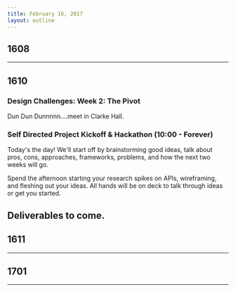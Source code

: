 ```yaml
---
title: February 16, 2017
layout: outline
---
```


## 1608
--------------------------------------------

## 1610

### Design Challenges: Week 2: The Pivot
Dun Dun Dunnnnn....meet in Clarke Hall.

### Self Directed Project Kickoff & Hackathon (10:00 - Forever)

Today's the day! We'll start off by brainstorming good ideas, talk about pros, cons, approaches, frameworks, problems, and how the next two weeks will go.  

Spend the afternoon starting your research spikes on APIs, wireframing, and fleshing out your ideas. All hands will be on deck to talk through ideas or get you started.  

Deliverables to come.   
--------------------------------------------

## 1611

--------------------------------------------
## 1701

--------------------------------------------
